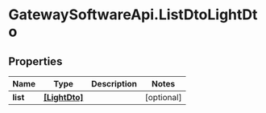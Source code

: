 # GatewaySoftwareApi.ListDtoLightDto

## Properties
Name | Type | Description | Notes
------------ | ------------- | ------------- | -------------
**list** | [**[LightDto]**](LightDto.md) |  | [optional] 



